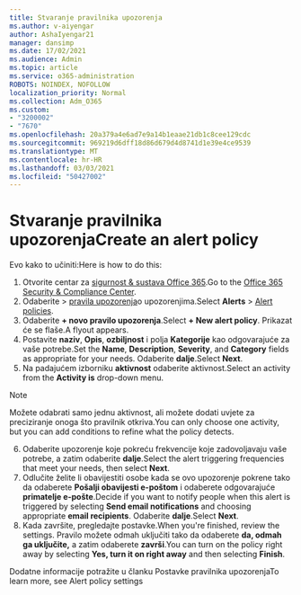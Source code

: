 ```yaml
---
title: Stvaranje pravilnika upozorenja
ms.author: v-aiyengar
author: AshaIyengar21
manager: dansimp
ms.date: 17/02/2021
ms.audience: Admin
ms.topic: article
ms.service: o365-administration
ROBOTS: NOINDEX, NOFOLLOW
localization_priority: Normal
ms.collection: Adm_O365
ms.custom:
- "3200002"
- "7670"
ms.openlocfilehash: 20a379a4e6ad7e9a14b1eaae21db1c8cee129cdc
ms.sourcegitcommit: 969219d6dff18d86d679d4d8741d1e39e4ce9539
ms.translationtype: MT
ms.contentlocale: hr-HR
ms.lasthandoff: 03/03/2021
ms.locfileid: "50427002"
---
```

# <a name="create-an-alert-policy"></a><span data-ttu-id="6b68a-102">Stvaranje pravilnika upozorenja</span><span class="sxs-lookup"><span data-stu-id="6b68a-102">Create an alert policy</span></span>

<span data-ttu-id="6b68a-103">Evo kako to učiniti:</span><span class="sxs-lookup"><span data-stu-id="6b68a-103">Here is how to do this:</span></span>

1. <span data-ttu-id="6b68a-104">Otvorite centar za [sigurnost & sustava Office 365](https://go.microsoft.com/fwlink/p/?linkid=2077143).</span><span class="sxs-lookup"><span data-stu-id="6b68a-104">Go to the [Office 365 Security & Compliance Center](https://go.microsoft.com/fwlink/p/?linkid=2077143).</span></span>
1. <span data-ttu-id="6b68a-105">Odaberite   >  [pravila upozorenja](https://go.microsoft.com/fwlink/?linkid=2103208)o upozorenjima.</span><span class="sxs-lookup"><span data-stu-id="6b68a-105">Select **Alerts** > [Alert policies](https://go.microsoft.com/fwlink/?linkid=2103208).</span></span>
1. <span data-ttu-id="6b68a-106">Odaberite **+ novo pravilo upozorenja**.</span><span class="sxs-lookup"><span data-stu-id="6b68a-106">Select **+ New alert policy**.</span></span> <span data-ttu-id="6b68a-107">Prikazat će se flaše.</span><span class="sxs-lookup"><span data-stu-id="6b68a-107">A flyout appears.</span></span>
1. <span data-ttu-id="6b68a-108">Postavite **naziv**, **Opis**, **ozbiljnost** i polja **Kategorije** kao odgovarajuće za vaše potrebe.</span><span class="sxs-lookup"><span data-stu-id="6b68a-108">Set the **Name**, **Description**, **Severity**, and **Category** fields as appropriate for your needs.</span></span> <span data-ttu-id="6b68a-109">Odaberite **dalje**.</span><span class="sxs-lookup"><span data-stu-id="6b68a-109">Select **Next**.</span></span>
1. <span data-ttu-id="6b68a-110">Na padajućem izborniku **aktivnost** odaberite aktivnost.</span><span class="sxs-lookup"><span data-stu-id="6b68a-110">Select an activity from the **Activity is** drop-down menu.</span></span>
> [!NOTE]
>  <span data-ttu-id="6b68a-111">Možete odabrati samo jednu aktivnost, ali možete dodati uvjete za preciziranje onoga što pravilnik otkriva.</span><span class="sxs-lookup"><span data-stu-id="6b68a-111">You can only choose one activity, but you can add conditions to refine what the policy detects.</span></span>
6. <span data-ttu-id="6b68a-112">Odaberite upozorenje koje pokreću frekvencije koje zadovoljavaju vaše potrebe, a zatim odaberite **dalje**.</span><span class="sxs-lookup"><span data-stu-id="6b68a-112">Select the alert triggering frequencies that meet your needs, then select **Next**.</span></span>
7. <span data-ttu-id="6b68a-113">Odlučite želite li obavijestiti osobe kada se ovo upozorenje pokrene tako da odaberete **Pošalji obavijesti e-poštom** i odaberete odgovarajuće **primatelje e-pošte**.</span><span class="sxs-lookup"><span data-stu-id="6b68a-113">Decide if you want to notify people when this alert is triggered by selecting **Send email notifications** and choosing appropriate **email recipients**.</span></span> <span data-ttu-id="6b68a-114">Odaberite **dalje**.</span><span class="sxs-lookup"><span data-stu-id="6b68a-114">Select **Next**.</span></span>
8. <span data-ttu-id="6b68a-115">Kada završite, pregledajte postavke.</span><span class="sxs-lookup"><span data-stu-id="6b68a-115">When you're finished, review the settings.</span></span> <span data-ttu-id="6b68a-116">Pravilo možete odmah uključiti tako da odaberete **da, odmah ga uključite,** a zatim odaberete **završi**.</span><span class="sxs-lookup"><span data-stu-id="6b68a-116">You can turn on the policy right away by selecting **Yes, turn it on right away** and then selecting **Finish**.</span></span>

<span data-ttu-id="6b68a-117">Dodatne informacije potražite u članku Postavke pravilnika upozorenja</span><span class="sxs-lookup"><span data-stu-id="6b68a-117">To learn more, see Alert policy settings</span></span>

